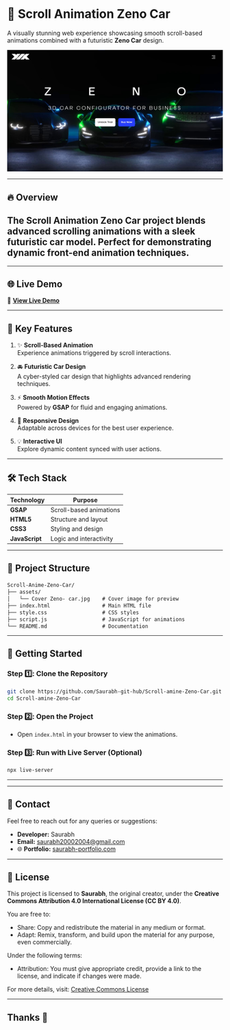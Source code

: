 
# 🚗 **Scroll Animation Zeno Car**  

A visually stunning web experience showcasing smooth scroll-based animations combined with a futuristic **Zeno Car** design.  

![Scroll Animation Zeno Car](./images/Cover%20Zeno-%20car.jpg)  

---

## 🔥 **Overview**  

The **Scroll Animation Zeno Car** project blends advanced scrolling animations with a sleek futuristic car model. Perfect for demonstrating dynamic front-end animation techniques.  
---
---

## 🌐 **Live Demo**  

🚀 **[View Live Demo](https://saurabh-git-hub.github.io/Scroll-amine-Zeno-Car/)**  

---
## 🎯 **Key Features**  

1. ✨ **Scroll-Based Animation**  
   Experience animations triggered by scroll interactions.  

2. 🚘 **Futuristic Car Design**  
   A cyber-styled car design that highlights advanced rendering techniques.  

3. ⚡ **Smooth Motion Effects**  
   Powered by **GSAP** for fluid and engaging animations.  

4. 📱 **Responsive Design**  
   Adaptable across devices for the best user experience.  

5. 💡 **Interactive UI**  
   Explore dynamic content synced with user actions.  

---

## 🛠️ **Tech Stack**  

| Technology   | Purpose                          |  
|--------------|----------------------------------|  
| **GSAP**     | Scroll-based animations          |  
| **HTML5**    | Structure and layout             |  
| **CSS3**     | Styling and design               |  
| **JavaScript** | Logic and interactivity         |  

---

## 📂 **Project Structure**  

```  
Scroll-Anime-Zeno-Car/  
├── assets/  
│   └── Cover Zeno- car.jpg    # Cover image for preview  
├── index.html                 # Main HTML file  
├── style.css                  # CSS styles  
├── script.js                  # JavaScript for animations  
└── README.md                  # Documentation  
```  

---

## 🚀 **Getting Started**  

### Step 1️⃣: Clone the Repository  
```bash  
git clone https://github.com/Saurabh-git-hub/Scroll-amine-Zeno-Car.git  
cd Scroll-amine-Zeno-Car  
```  

### Step 2️⃣: Open the Project  
- Open `index.html` in your browser to view the animations.  

### Step 3️⃣: Run with Live Server (Optional)  
```bash  
npx live-server  
```  

---
---
## 📧 **Contact**  

Feel free to reach out for any queries or suggestions:  
- **Developer:** Saurabh  
- **Email:** saurabh20002004@gmail.com  
- 🌐 **Portfolio:** [saurabh-portfolio.com](https://saurabh-git-hub.github.io/Saurabh-Portfolio/) 

---

## 📝 **License**

This project is licensed to **Saurabh**, the original creator, under the **Creative Commons Attribution 4.0 International License (CC BY 4.0)**.  

You are free to:
- Share: Copy and redistribute the material in any medium or format.
- Adapt: Remix, transform, and build upon the material for any purpose, even commercially.  

Under the following terms:
- Attribution: You must give appropriate credit, provide a link to the license, and indicate if changes were made.  

For more details, visit: [Creative Commons License](https://creativecommons.org/licenses/by/4.0/)  

---
Thanks 🙂
---

